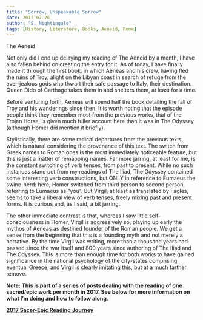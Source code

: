 ```yaml
---
title: "Sorrow, Unspeakable Sorrow"
date: 2017-07-26
author: "S. Nightingale"
tags: [History, Literature, Books, Aeneid, Rome]
---
```

The Aeneid

Not only did I end up delaying my reading of The Aeneid by a month, I have also fallen behind on creating the entry for it. As of today, I have finally made it through the first book, in which Aeneas and his crew, having fled the ruins of Troy, alight on the Libyan coast in search of refuge from the ever-jealous gods who thwart their safe passage to Italy, their destination. Queen Dido of Carthage takes them in and shelters them, at least for a time.

Before venturing forth, Aeneas will spend half the book detailing the fall of Troy and his wanderings since then. It is worth noting that the episode people think they remember most from the previous works, that of the Trojan Horse, is given much fuller account here than it was in The Odyssey (although Homer did mention it briefly).

Stylistically, there are some radical departures from the previous texts, which is natural considering the provenance of this text. The switch from Greek names to Roman ones is the most immediately noticeable feature, but this is just a matter of remapping names. Far more jarring, at least for me, is the constant switching of verb tenses, from past to present. While no such instances stand out from my readings of The Iliad, The Odyssey contained some interesting verb constructions, but ONLY in reference to Eumaeus the swine-herd: here, Homer switched from third person to second person, referring to Eumaeus as “you”. But Virgil, at least as translated by Fagles, seems to take a liberal view of verb tenses, freely mixing past and present forms. It is curious and, as I said, a bit jarring.

The other immediate contrast is that, whereas I saw little self-consciousness in Homer, Virgil is aggressively so, playing up early the mythos of Aeneas as destined founder of the Roman people. We get a sense from the beginning that this is a founding myth and not merely a narrative. By the time Virgil was writing, more than a thousand years had passed since the war itself and 800 years since authoring of The Iliad and The Odyssey. This is more than enough time for both works to have gained significance in the national psychology of the city-states comprising eventual Greece, and Virgil is clearly imitating this, but at a much farther remove.

**Note: This is part of a series of posts dealing with the reading of one sacred/epic work per month in 2017. See below for more information on what I’m doing and how to follow along.**

[**2017 Sacer-Epic Reading Journey**](blog/2017-sacer-epic-reading-journey-51f28d6e02a5)
